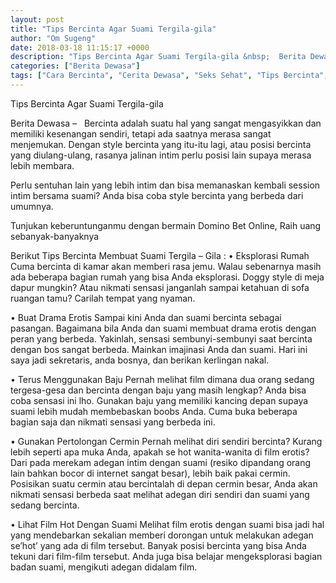 ```yaml
---
layout: post
title: "Tips Bercinta Agar Suami Tergila-gila"
author: "Om Sugeng"
date: 2018-03-18 11:15:17 +0000
description: "Tips Bercinta Agar Suami Tergila-gila &nbsp;  Berita Dewasa &#8211;\u00a0 \u00a0Bercinta adalah suatu hal yang sangat mengasyikkan dan memiliki kesenangan sendiri, tetapi ada saatnya merasa sangat menjemukan. D..."
categories: ["Berita Dewasa"]
tags: ["Cara Bercinta", "Cerita Dewasa", "Seks Sehat", "Tips Bercinta", "Tips Memuaskan Hasrat"]
---
```


Tips Bercinta Agar Suami Tergila-gila
&nbsp;

Berita Dewasa &#8211;   Bercinta adalah suatu hal yang sangat mengasyikkan dan memiliki kesenangan sendiri, tetapi ada saatnya merasa sangat menjemukan. Dengan style bercinta yang itu-itu lagi, atau posisi bercinta yang diulang-ulang, rasanya jalinan intim perlu posisi lain supaya merasa lebih membara.

Perlu sentuhan lain yang lebih intim dan bisa memanaskan kembali session intim bersama suami? Anda bisa coba style bercinta yang berbeda dari umumnya.

Tunjukan keberuntunganmu dengan bermain Domino Bet Online, Raih uang sebanyak-banyaknya

Berikut Tips Bercinta Membuat Suami Tergila – Gila :
• Eksplorasi Rumah
Cuma bercinta di kamar akan memberi rasa jemu. Walau sebenarnya masih ada beberapa bagian rumah yang bisa Anda eksplorasi. Doggy style di meja dapur mungkin? Atau nikmati sensasi janganlah sampai ketahuan di sofa ruangan tamu? Carilah tempat yang nyaman.

• Buat Drama Erotis
Sampai kini Anda dan suami bercinta sebagai pasangan. Bagaimana bila Anda dan suami membuat drama erotis dengan peran yang berbeda. Yakinlah, sensasi sembunyi-sembunyi saat bercinta dengan bos sangat berbeda. Mainkan imajinasi Anda dan suami. Hari ini saya jadi sekretaris, anda bosnya, dan berikan kerlingan nakal.

• Terus Menggunakan Baju
Pernah melihat film dimana dua orang sedang tergesa-gesa dan bercinta dengan baju yang masih lengkap? Anda bisa coba sensasi ini lho. Gunakan baju yang memiliki kancing depan supaya suami lebih mudah membebaskan boobs Anda. Cuma buka beberapa bagian saja dan nikmati sensasi yang berbeda ini.

• Gunakan Pertolongan Cermin
Pernah melihat diri sendiri bercinta? Kurang lebih seperti apa muka Anda, apakah se hot wanita-wanita di film erotis? Dari pada merekam adegan intim dengan suami (resiko dipandang orang lain bahkan bocor di internet sangat besar), lebih baik pakai cermin. Posisikan suatu cermin atau bercintalah di depan cermin besar, Anda akan nikmati sensasi berbeda saat melihat adegan diri sendiri dan suami yang sedang bercinta.

• Lihat Film Hot Dengan Suami
Melihat film erotis dengan suami bisa jadi hal yang mendebarkan sekalian memberi dorongan untuk melakukan adegan se’hot’ yang ada di film tersebut. Banyak posisi bercinta yang bisa Anda tekuni dari film-film tersebut. Anda juga bisa belajar mengeksplorasi bagian badan suami, mengikuti adegan didalam film.